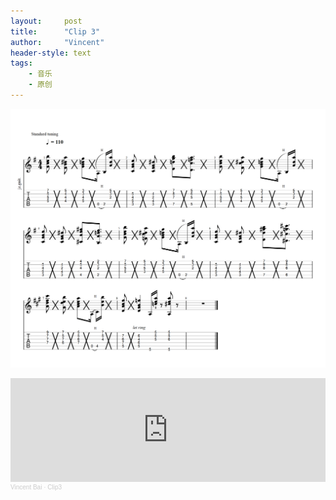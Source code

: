 ```yaml
---
layout:     post
title:      "Clip 3"
author:     "Vincent"
header-style: text
tags:
    - 音乐
    - 原创
---
```

![图1](/img/clip3/clip3.png)

<iframe width="100%" height="166" scrolling="no" frameborder="no" allow="autoplay" src="https://w.soundcloud.com/player/?url=https%3A//api.soundcloud.com/tracks/941832508%3Fsecret_token%3Ds-y1YZC7epR8q&color=%23302519&auto_play=false&hide_related=false&show_comments=true&show_user=true&show_reposts=false&show_teaser=true"></iframe><div style="font-size: 10px; color: #cccccc;line-break: anywhere;word-break: normal;overflow: hidden;white-space: nowrap;text-overflow: ellipsis; font-family: Interstate,Lucida Grande,Lucida Sans Unicode,Lucida Sans,Garuda,Verdana,Tahoma,sans-serif;font-weight: 100;"><a href="https://soundcloud.com/vincent-bai-975723344" title="Vincent Bai" target="_blank" style="color: #cccccc; text-decoration: none;">Vincent Bai</a> · <a href="https://soundcloud.com/vincent-bai-975723344/clip3/s-y1YZC7epR8q" title="Clip3" target="_blank" style="color: #cccccc; text-decoration: none;">Clip3</a></div>